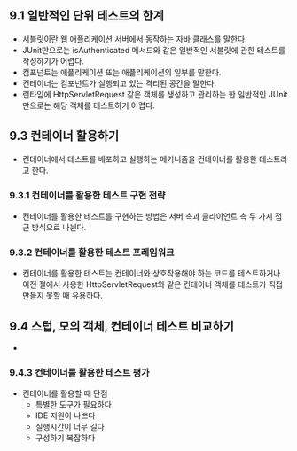 ## 9.1 일반적인 단위 테스트의 한계
- 서블릿이란 웹 애플리케이션 서버에서 동작하는 자바 클래스를 말한다.
- JUnit만으로는 isAuthenticated 메서드와 같은 일반적인 서블릿에 관한 테스트를 작성하기가 어렵다.
- 컴포넌트는 애플리케이션 또는 애플리케이션의 일부를 말한다.
- 컨테이너는 컴포넌트가 실행되고 있는 격리된 공간을 말한다.
- 런타임에 HttpServletRequest 같은 객체를 생성하고 관리하는 한 일반적인 JUnit만으로는 해당 객체를 테스트하기 어렵다.
## 9.3 컨테이너 활용하기
- 컨테이너에서 테스트를 배포하고 실행하는 메커니즘을 컨테이너를 활용한 테스트라고 한다.

### 9.3.1 컨테이너를 활용한 테스트 구현 전략
- 컨테이너를 활용한 테스트를 구현하는 방법은 서버 측과 클라이언트 측 두 가지 접근 방식으로 나뉜다.

### 9.3.2 컨테이너를 활용한 테스트 프레임워크
- 컨테이너를 활용한 테스트는 컨테이너와 상호작용해야 하는 코드를 테스트하거나 이전 절에서 사용한 HttpServletRequest와 같은 컨테이너 객체를 테스트가 직접 만들지 못할 때 유용하다.

## 9.4 스텁, 모의 객체, 컨테이너 테스트 비교하기
- 
### 9.4.3 컨테이너를 활용한 테스트 평가
- 컨테이너를 활용할 때 단점
	- 특별한 도구가 필요하다
	- IDE 지원이 나쁘다
	- 실행시간이 너무 길다
	- 구성하기 복잡하다